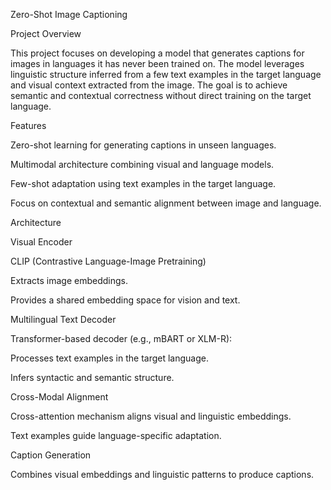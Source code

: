 
Zero-Shot Image Captioning

Project Overview

This project focuses on developing a model that generates captions for images in languages it has never been trained on. The model leverages linguistic structure inferred from a few text examples in the target language and visual context extracted from the image. The goal is to achieve semantic and contextual correctness without direct training on the target language.

Features

Zero-shot learning for generating captions in unseen languages.

Multimodal architecture combining visual and language models.

Few-shot adaptation using text examples in the target language.

Focus on contextual and semantic alignment between image and language.

Architecture

Visual Encoder

CLIP (Contrastive Language-Image Pretraining)

Extracts image embeddings.

Provides a shared embedding space for vision and text.

Multilingual Text Decoder

Transformer-based decoder (e.g., mBART or XLM-R):

Processes text examples in the target language.

Infers syntactic and semantic structure.

Cross-Modal Alignment

Cross-attention mechanism aligns visual and linguistic embeddings.

Text examples guide language-specific adaptation.

Caption Generation

Combines visual embeddings and linguistic patterns to produce captions.
